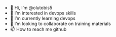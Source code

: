 - 👋 Hi, I’m @olutobis5
- 👀 I’m interested in devops skills
- 🌱 I’m currently learning devops
- 💞️ I’m looking to collaborate on training materials
- 📫 How to reach me github

<!---
olutobis5/olutobis5 is a ✨ special ✨ repository because its `README.md` (this file) appears on your GitHub profile.
You can click the Preview link to take a look at your changes.
--->
